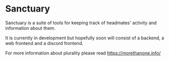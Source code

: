 # Sanctuary
Sanctuary is a suite of tools for keeping track of headmates' activity and information about them.

It is currently in development but hopefully soon will consist of a backend, a web frontend and a discord frontend.

For more information about plurality please read https://morethanone.info/
